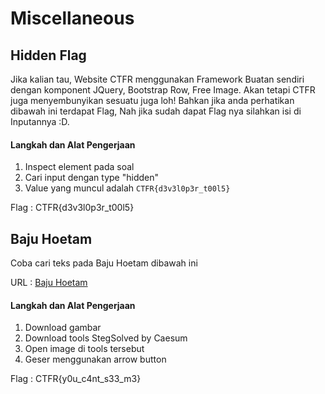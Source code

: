 # Miscellaneous
## Hidden Flag

Jika kalian tau, Website CTFR menggunakan Framework Buatan sendiri dengan komponent JQuery, Bootstrap Row, Free Image. Akan tetapi CTFR juga menyembunyikan sesuatu juga loh! Bahkan jika anda perhatikan dibawah ini terdapat Flag, Nah jika sudah dapat Flag nya silahkan isi di Inputannya :D.


#### Langkah dan Alat Pengerjaan
1. Inspect element pada soal 
2. Cari input dengan type "hidden"
3. Value yang muncul adalah `CTFR{d3v3l0p3r_t00l5}`

Flag : CTFR{d3v3l0p3r_t00l5}
## Baju Hoetam

Coba cari teks pada Baju Hoetam dibawah ini

URL : [Baju Hoetam](https://mega.nz/file/UsgAVCiA#6lrmO410iG2cXgLhBsdjY4Wyi-3ixdH9l9_MZyEvosA "Baju Hoetam")


#### Langkah dan Alat Pengerjaan
1. Download gambar
2. Download tools StegSolved by Caesum
3. Open image di tools tersebut
4. Geser menggunakan arrow button

Flag : CTFR{y0u_c4nt_s33_m3}